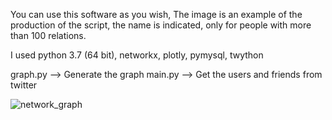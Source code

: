 You can use this software as you wish, The image is an example of the production of the script, the name is indicated, only for people with more than 100 relations.


I used python 3.7 (64 bit), networkx, plotly, pymysql, twython


graph.py --> Generate the graph
main.py --> Get the users and friends from twitter


![network_graph](/networkGraph.ong)
